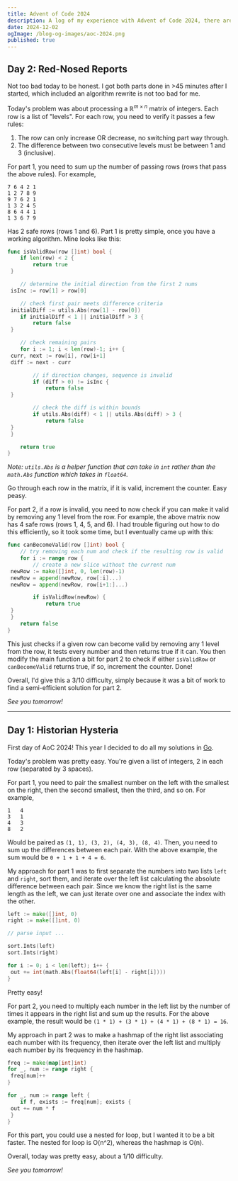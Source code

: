 ```yaml
---
title: Advent of Code 2024
description: A log of my experience with Advent of Code 2024, there are spoilers in here so beware.
date: 2024-12-02
ogImage: /blog-og-images/aoc-2024.png
published: true
---
```


## Day 2: Red-Nosed Reports

Not too bad today to be honest. I got both parts done in >45 minutes after I started, which included
an algorithm rewrite is not too bad for me.

Today's problem was about processing a $\mathbb{R}^{m\times n}$ matrix of integers. Each row is a
list of "levels". For each row, you need to verify it passes a few rules:

1. The row can only increase OR decrease, no switching part way through.
2. The difference between two consecutive levels must be between 1 and 3 (inclusive).

For part 1, you need to sum up the number of passing rows (rows that pass the above rules). For
example,

```
7 6 4 2 1
1 2 7 8 9
9 7 6 2 1
1 3 2 4 5
8 6 4 4 1
1 3 6 7 9
```

Has 2 safe rows (rows 1 and 6). Part 1 is pretty simple, once you have a working algorithm. Mine
looks like this:

```go
func isValidRow(row []int) bool {
    if len(row) < 2 {
        return true
 }

    // determine the initial direction from the first 2 nums
 isInc := row[1] > row[0]

    // check first pair meets difference criteria
 initialDiff := utils.Abs(row[1] - row[0])
    if initialDiff < 1 || initialDiff > 3 {
        return false
 }

    // check remaining pairs
    for i := 1; i < len(row)-1; i++ {
 curr, next := row[i], row[i+1]
 diff := next - curr

        // if direction changes, sequence is invalid
        if (diff > 0) != isInc {
            return false
 }

        // check the diff is within bounds
        if utils.Abs(diff) < 1 || utils.Abs(diff) > 3 {
            return false
 }
 }

    return true
}
```

_Note: `utils.Abs` is a helper function that can take in `int` rather than the `math.Abs` function
which takes in `float64`._

Go through each row in the matrix, if it is valid, increment the counter. Easy peasy.

For part 2, if a row is invalid, you need to now check if you can make it valid by removing any 1
level from the row. For example, the above matrix now has 4 safe rows (rows 1, 4, 5, and 6). I had
trouble figuring out how to do this efficiently, so it took some time, but I eventually came up with
this:

```go
func canBecomeValid(row []int) bool {
    // try removing each num and check if the resulting row is valid
    for i := range row {
        // create a new slice without the current num
 newRow := make([]int, 0, len(row)-1)
 newRow = append(newRow, row[:i]...)
 newRow = append(newRow, row[i+1:]...)

        if isValidRow(newRow) {
            return true
 }
 }
    return false
}
```

This just checks if a given row can become valid by removing any 1 level from the row, it tests
every number and then returns true if it can. You then modify the main function a bit for part 2 to
check if either `isValidRow` or `canBecomeValid` returns true, if so, increment the counter. Done!

Overall, I'd give this a 3/10 difficulty, simply because it was a bit of work to find a
semi-efficient solution for part 2.

_See you tomorrow!_

---

## Day 1: Historian Hysteria

First day of AoC 2024! This year I decided to do all my solutions in [Go](https://golang.org).

Today's problem was pretty easy. You're given a list of integers, 2 in each row (separated by 3
spaces).

For part 1, you need to pair the smallest number on the left with the smallest on the right, then
the second smallest, then the third, and so on. For example,

```
1   4
3   1
4   3
8   2
```

Would be paired as `(1, 1), (3, 2), (4, 3), (8, 4)`. Then, you need to sum up the differences
between each pair. With the above example, the sum would be `0 + 1 + 1 + 4 = 6`.

My approach for part 1 was to first separate the numbers into two lists `left` and `right`, sort
them, and iterate over the left list calculating the absolute difference between each pair. Since we
know the right list is the same length as the left, we can just iterate over one and associate the
index with the other.

```go
left := make([]int, 0)
right := make([]int, 0)

// parse input ...

sort.Ints(left)
sort.Ints(right)

for i := 0; i < len(left); i++ {
 out += int(math.Abs(float64(left[i] - right[i])))
}
```

Pretty easy!

For part 2, you need to multiply each number in the left list by the number of times it appears in
the right list and sum up the results. For the above example, the result would be
`(1 * 1) + (3 * 1) + (4 * 1) + (8 * 1) = 16`.

My approach in part 2 was to make a hashmap of the right list associating each number with its
frequency, then iterate over the left list and multiply each number by its frequency in the hashmap.

```go
freq := make(map[int]int)
for _, num := range right {
 freq[num]++
}

for _, num := range left {
    if f, exists := freq[num]; exists {
 out += num * f
 }
}
```

For this part, you could use a nested for loop, but I wanted it to be a bit faster. The nested for
loop is O(n^2), whereas the hashmap is O(n).

Overall, today was pretty easy, about a 1/10 difficulty.

_See you tomorrow!_

